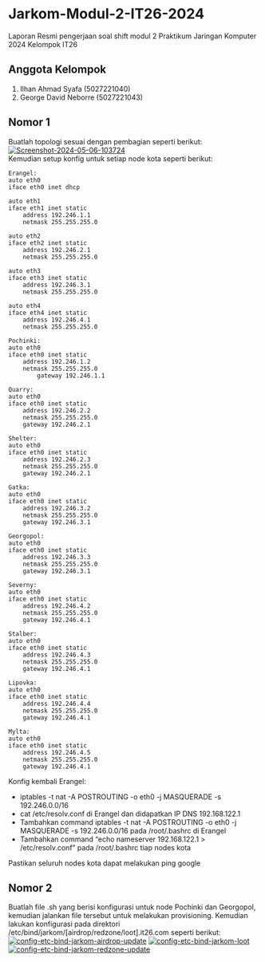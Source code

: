 # Jarkom-Modul-2-IT26-2024
Laporan Resmi pengerjaan soal shift modul 2 Praktikum Jaringan Komputer 2024 Kelompok IT26

## Anggota Kelompok
1. Ilhan Ahmad Syafa (5027221040)
2. George David Neborre (5027221043)

## Nomor 1
Buatlah topologi sesuai dengan pembagian seperti berikut:
<a href="https://ibb.co/f0qVPgQ"><img src="https://i.ibb.co/Qmp71gX/Screenshot-2024-05-06-103724.png" alt="Screenshot-2024-05-06-103724" border="0"></a> \
Kemudian setup konfig untuk setiap node kota seperti berikut:
```
Erangel:
auto eth0
iface eth0 inet dhcp

auto eth1
iface eth1 inet static
	address 192.246.1.1
	netmask 255.255.255.0

auto eth2
iface eth2 inet static
	address 192.246.2.1
	netmask 255.255.255.0

auto eth3
iface eth3 inet static
	address 192.246.3.1
	netmask 255.255.255.0

auto eth4
iface eth4 inet static
	address 192.246.4.1
	netmask 255.255.255.0

Pochinki:
auto eth0
iface eth0 inet static
	address 192.246.1.2
	netmask 255.255.255.0
        gateway 192.246.1.1

Quarry:
auto eth0
iface eth0 inet static
	address 192.246.2.2
	netmask 255.255.255.0
	gateway 192.246.2.1

Shelter:
auto eth0
iface eth0 inet static
	address 192.246.2.3
	netmask 255.255.255.0
	gateway 192.246.2.1

Gatka:
auto eth0
iface eth0 inet static
	address 192.246.3.2
	netmask 255.255.255.0
	gateway 192.246.3.1

Georgopol:
auto eth0
iface eth0 inet static
	address 192.246.3.3
	netmask 255.255.255.0
	gateway 192.246.3.1

Severny:
auto eth0
iface eth0 inet static
	address 192.246.4.2
	netmask 255.255.255.0
	gateway 192.246.4.1

Stalber:
auto eth0
iface eth0 inet static
	address 192.246.4.3
	netmask 255.255.255.0
	gateway 192.246.4.1

Lipovka:
auto eth0
iface eth0 inet static
	address 192.246.4.4
	netmask 255.255.255.0
	gateway 192.246.4.1

Mylta:
auto eth0
iface eth0 inet static
	address 192.246.4.5
	netmask 255.255.255.0
	gateway 192.246.4.1

```
Konfig kembali Erangel:
- iptables -t nat -A POSTROUTING -o eth0 -j MASQUERADE -s 192.246.0.0/16
- cat /etc/resolv.conf di Erangel dan didapatkan IP DNS 192.168.122.1
- Tambahkan command iptables -t nat -A POSTROUTING -o eth0 -j MASQUERADE -s 192.246.0.0/16 pada /root/.bashrc di Erangel
- Tambahkan command “echo nameserver 192.168.122.1 > /etc/resolv.conf” pada /root/.bashrc tiap nodes kota

Pastikan seluruh nodes kota dapat melakukan ping google

## Nomor 2
Buatlah file .sh yang berisi konfigurasi untuk node Pochinki dan Georgopol, kemudian jalankan file tersebut untuk melakukan provisioning. Kemudian lakukan konfigurasi pada direktori /etc/bind/jarkom/[airdrop/redzone/loot].it26.com seperti berikut:
<a href="https://ibb.co/wBbyx2d"><img src="https://i.ibb.co/sbDjMXg/config-etc-bind-jarkom-airdrop-update.png" alt="config-etc-bind-jarkom-airdrop-update" border="0"></a>
<a href="https://ibb.co/sw92RK8"><img src="https://i.ibb.co/7WtXCns/config-etc-bind-jarkom-loot.png" alt="config-etc-bind-jarkom-loot" border="0"></a>
<a href="https://ibb.co/wwdjVjn"><img src="https://i.ibb.co/1d0j1jC/config-etc-bind-jarkom-redzone-update.png" alt="config-etc-bind-jarkom-redzone-update" border="0"></a>
